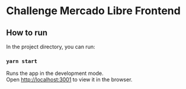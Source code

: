 # Challenge Mercado Libre Frontend

## How to run

In the project directory, you can run:

### `yarn start`

Runs the app in the development mode.\
Open [http://localhost:3001](http://localhost:3001) to view it in the browser.
